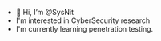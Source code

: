 - 👋 Hi, I’m @SysNit
- I'm interested in CyberSecurity research
- I'm currently learning penetration testing.

<!---
SysNit/SysNit is a ✨ special ✨ repository because its `README.md` (this file) appears on your GitHub profile.
You can click the Preview link to take a look at your changes.
--->
